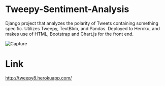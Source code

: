 # Tweepy-Sentiment-Analysis
Django project that analyzes the polarity of Tweets containing something specific. Utilizes Tweepy, TextBlob, and Pandas. Deployed to Heroku, and makes use of HTML, Bootstrap and Chart.js for the front end.

![Capture](https://user-images.githubusercontent.com/79432932/130364277-c3191715-e23d-4142-bc5d-cbaf3cf1c88b.PNG)

# Link
http://tweepy8.herokuapp.com/
